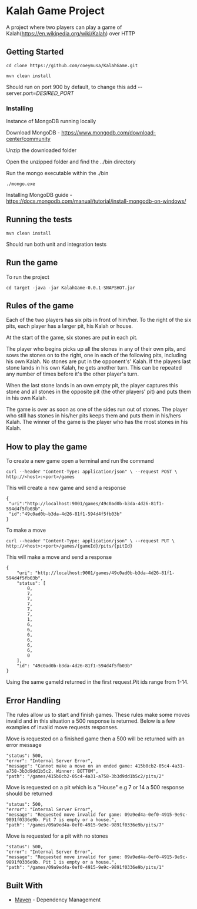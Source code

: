 # Kalah Game Project

A project where two players can play a game of Kalah(https://en.wikipedia.org/wiki/Kalah) over HTTP

## Getting Started
```
cd clone https://github.com/coeymusa/KalahGame.git
```

```
mvn clean install
```
Should run on port 900 by default, to change this add --server.port=*DESIRED_PORT*
### Installing

Instance of MongoDB running locally

Download MongoDB - https://www.mongodb.com/download-center/community

Unzip the downloaded folder

Open the unzipped folder and find the ../bin directory

Run the mongo executable within the ./bin
```
./mongo.exe
```

Installing MongoDB guide - https://docs.mongodb.com/manual/tutorial/install-mongodb-on-windows/

## Running the tests
```
mvn clean install 
```
Should run both unit and integration tests

## Run the game

To run the project
```
cd target -java -jar KalahGame-0.0.1-SNAPSHOT.jar
```
 
## Rules of the game

Each of the two players has six pits in front of him/her. To the right of the six pits, each player has a larger pit, his
Kalah or house.

At the start of the game, six stones are put in each pit.

The player who begins picks up all the stones in any of their own pits, and sows the stones on to the right, one in
each of the following pits, including his own Kalah. No stones are put in the opponent's' Kalah. If the players last
stone lands in his own Kalah, he gets another turn. This can be repeated any number of times before it's the other
player's turn.

When the last stone lands in an own empty pit, the player captures this stone and all stones in the opposite pit (the
other players' pit) and puts them in his own Kalah.

The game is over as soon as one of the sides run out of stones. The player who still has stones in his/her pits keeps
them and puts them in his/hers Kalah. The winner of the game is the player who has the most stones in his Kalah.


## How to play the game

To create a new game open a terminal and run the command
```
curl --header "Content-Type: application/json" \ --request POST \ http://<host>:<port>/games
```
This will create a new game and send a response 
```
{
 "uri":"http://localhost:9001/games/49c0ad0b-b3da-4d26-81f1-594d4f5fb03b",
 "id":"49c0ad0b-b3da-4d26-81f1-594d4f5fb03b"
}
 ```
To make a move 
```
curl --header "Content-Type: application/json" \ --request PUT \ http://<host>:<port>/games/{gameId}/pits/{pitId}
 ```
 
This will make a move and send a response 
```
{
    "uri": "http://localhost:9001/games/49c0ad0b-b3da-4d26-81f1-594d4f5fb03b",
    "status": [
        0,
        7,
        7,
        7,
        7,
        7,
        1,
        6,
        6,
        6,
        6,
        6,
        6,
        0
    ],
    "id": "49c0ad0b-b3da-4d26-81f1-594d4f5fb03b"
}
 ```
Using the same gameId returned in the first request.Pit ids range from 1-14.


 
## Error Handling
The rules allow us to start and finish games. These rules make some moves invalid and in this situation a 500 response is returned. Below is a few examples of invalid move requests responses.

Move is requested on a finished game then a 500 will be returned with an error message
 ```
"status": 500,
"error": "Internal Server Error",
"message": "Cannot make a move on an ended game: 415b0cb2-05c4-4a31-a758-3b3d9dd1b5c2. Winner: BOTTOM",
"path": "/games/415b0cb2-05c4-4a31-a758-3b3d9dd1b5c2/pits/2"
 ```
 
Move is requested on a pit which is a "House" e.g 7 or 14 a 500 response should be returned
 ```
"status": 500,
"error": "Internal Server Error",
"message": "Requested move invalid for game: 09a9ed4a-0ef0-4915-9e9c-9891f0336e9b. Pit 7 is empty or a house.",
"path": "/games/09a9ed4a-0ef0-4915-9e9c-9891f0336e9b/pits/7"
 ```
 
 Move is requested for a pit with no stones
  ```
"status": 500,
"error": "Internal Server Error",
"message": "Requested move invalid for game: 09a9ed4a-0ef0-4915-9e9c-9891f0336e9b. Pit 1 is empty or a house.",
"path": "/games/09a9ed4a-0ef0-4915-9e9c-9891f0336e9b/pits/1"
 ```
## Built With

* [Maven](https://maven.apache.org/) - Dependency Management


